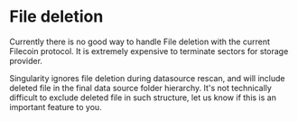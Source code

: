 # File deletion

Currently there is no good way to handle File deletion with the current Filecoin protocol. It is extremely expensive to terminate sectors for storage provider.

Singularity ignores file deletion during datasource rescan, and will include deleted file in the final data source folder hierarchy. It's not technically difficult to exclude deleted file in such structure, let us know if this is an important feature to you.
